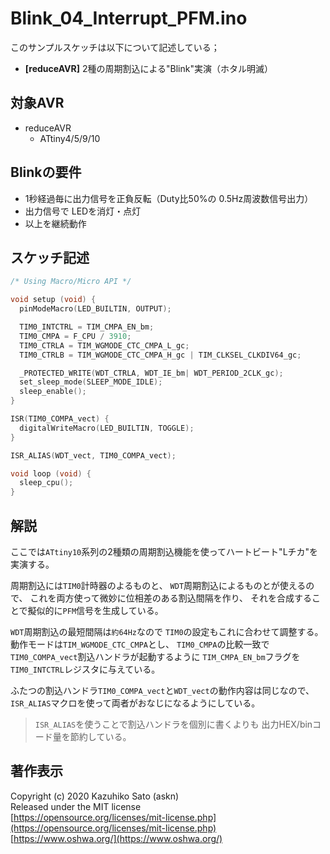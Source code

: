 # Blink_04_Interrupt_PFM.ino

このサンプルスケッチは以下について記述している；

- __[reduceAVR]__ 2種の周期割込による"Blink"実演（ホタル明滅）

## 対象AVR

- reduceAVR
  - ATtiny4/5/9/10

## Blinkの要件

- 1秒経過毎に出力信号を正負反転（Duty比50%の 0.5Hz周波数信号出力）
- 出力信号で LEDを消灯・点灯
- 以上を継続動作

## スケッチ記述

```c
/* Using Macro/Micro API */

void setup (void) {
  pinModeMacro(LED_BUILTIN, OUTPUT);

  TIM0_INTCTRL = TIM_CMPA_EN_bm;
  TIM0_CMPA = F_CPU / 3910;
  TIM0_CTRLA = TIM_WGMODE_CTC_CMPA_L_gc;
  TIM0_CTRLB = TIM_WGMODE_CTC_CMPA_H_gc | TIM_CLKSEL_CLKDIV64_gc;

  _PROTECTED_WRITE(WDT_CTRLA, WDT_IE_bm| WDT_PERIOD_2CLK_gc);
  set_sleep_mode(SLEEP_MODE_IDLE);
  sleep_enable();
}

ISR(TIM0_COMPA_vect) {
  digitalWriteMacro(LED_BUILTIN, TOGGLE);
}

ISR_ALIAS(WDT_vect, TIM0_COMPA_vect);

void loop (void) {
  sleep_cpu();
}
```

## 解説

ここでは`ATtiny10`系列の2種類の周期割込機能を使ってハートビート"Lチカ"を実演する。

周期割込には`TIM0`計時器のよるものと、
`WDT`周期割込によるものとが使えるので、
これを両方使って微妙に位相差のある割込間隔を作り、
それを合成することで擬似的に`PFM`信号を生成している。

`WDT`周期割込の最短間隔は`約64Hz`なので
`TIM0`の設定もこれに合わせて調整する。
動作モードは`TIM_WGMODE_CTC_CMPA`とし、
`TIM0_CMPA`の比較一致で`TIM0_COMPA_vect`割込ハンドラが起動するように
`TIM_CMPA_EN_bm`フラグを`TIM0_INTCTRL`レジスタに与えている。

ふたつの割込ハンドラ`TIM0_COMPA_vect`と`WDT_vect`の動作内容は同じなので、
`ISR_ALIAS`マクロを使って両者がおなじになるようにしている。

> `ISR_ALIAS`を使うことで割込ハンドラを個別に書くよりも
出力HEX/binコード量を節約している。

## 著作表示

Copyright (c) 2020 Kazuhiko Sato (askn) \
Released under the MIT license \
[https://opensource.org/licenses/mit-license.php](https://opensource.org/licenses/mit-license.php) \
[https://www.oshwa.org/](https://www.oshwa.org/)
